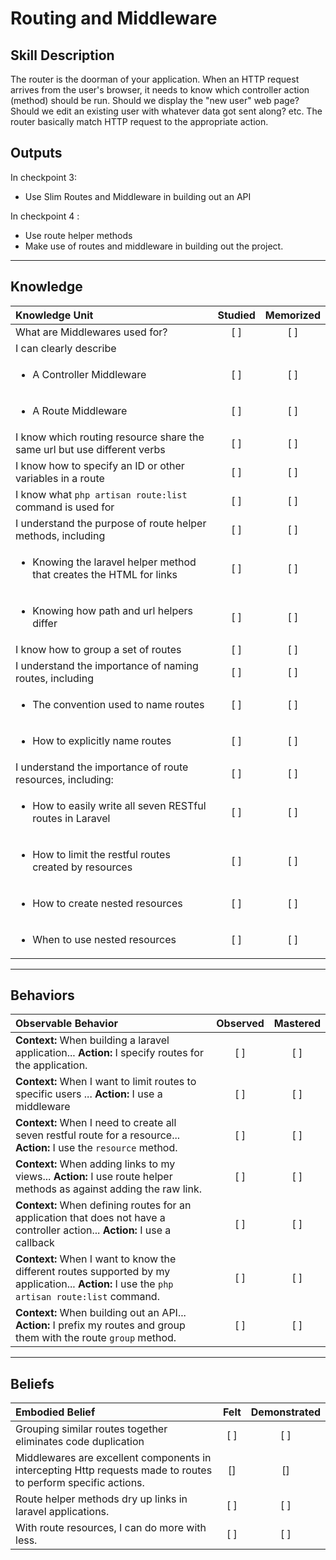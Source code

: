 # Routing and Middleware

Skill Description
----------
The router is the doorman of your application. When an HTTP request arrives from the user's browser, it needs to know which controller action (method) should be run. Should we display the "new user" web page? Should we edit an existing user with whatever data got sent along? etc. The router basically match HTTP request to the appropriate action.

Outputs
----------
In checkpoint 3:
- Use Slim Routes and Middleware in building out an API

In checkpoint 4 :
- Use route helper methods
- Make use of routes and middleware in building out the project.


----------
## **Knowledge**


| Knowledge Unit   |      Studied      | Memorized |
|:-------------|:------------------:|:--------:|
| What are Middlewares used for? | [ ] | [ ]  |
| I can clearly describe  |  |   |
| <ul><li> A Controller Middleware </li></ul>  | [ ] | [ ]  |
| <ul><li> A Route Middleware </li></ul>  | [ ] | [ ]  |
| I know which routing resource share the same url but use different verbs | [ ] | [ ]  |
| I know how to specify an ID or other variables in a route | [ ] | [ ]  |
| I know what `php artisan route:list` command is used for | [ ] | [ ]  |
| I understand the purpose of route helper methods, including | [ ] | [ ]  |
| <ul><li> Knowing the laravel helper method that creates the HTML for links | [ ] | [ ]  |
| <ul><li> Knowing how path and url helpers differ| [ ] | [ ]  |
| I know how to group a set of routes | [ ] | [ ]  |
| I understand the importance of naming routes, including | [ ] | [ ]  |
| <ul><li> The convention used to name routes | [ ] | [ ]  |
| <ul><li> How to explicitly name routes | [ ] | [ ]  |
| I understand the importance of route resources, including: | [ ] | [ ]  |
| <ul><li> How to easily write all seven RESTful routes in Laravel | [ ] | [ ]  |
| <ul><li> How to limit the restful routes created by resources | [ ] | [ ]  |
| <ul><li> How to create nested resources | [ ] | [ ]  |
| <ul><li> When to use nested resources | [ ] | [ ]  |


----------


## **Behaviors**

| Observable Behavior   |      Observed      | Mastered |
|:-------------|:------------------:|:--------:|
| **Context:** When building a laravel application... **Action:** I specify routes for the application. | [ ] | [ ]  |
| **Context:** When I want to limit routes to specific users ... **Action:** I use a middleware | [ ] | [ ]  |
| **Context:** When I need to create all seven restful route for a resource... **Action:** I use the `resource` method. | [ ] | [ ]  |
| **Context:** When adding links to my views... **Action:** I use route helper methods as against adding the raw link. | [ ] | [ ]  |
| **Context:** When defining routes for an application that does not have a controller action... **Action:** I use a callback | [ ] | [ ]  |
| **Context:** When I want to know the different routes supported by my application... **Action:** I use the `php artisan route:list` command. | [ ] | [ ]  |
| **Context:** When building out an API... **Action:** I prefix my routes and group them with the route `group` method. | [ ] | [ ]  |


----------


## **Beliefs**


| Embodied Belief   |      Felt      | Demonstrated |
|:-------------|:------------------:|:--------:|
| Grouping similar routes together eliminates code duplication | [ ] | [ ]  |
| Middlewares are excellent components in intercepting Http requests made to routes to perform specific actions. | [] | [] |
| Route helper methods dry up links in laravel applications. | [ ] | [ ]  |
| With route resources, I can do more with less. | [ ] | [ ]  |
